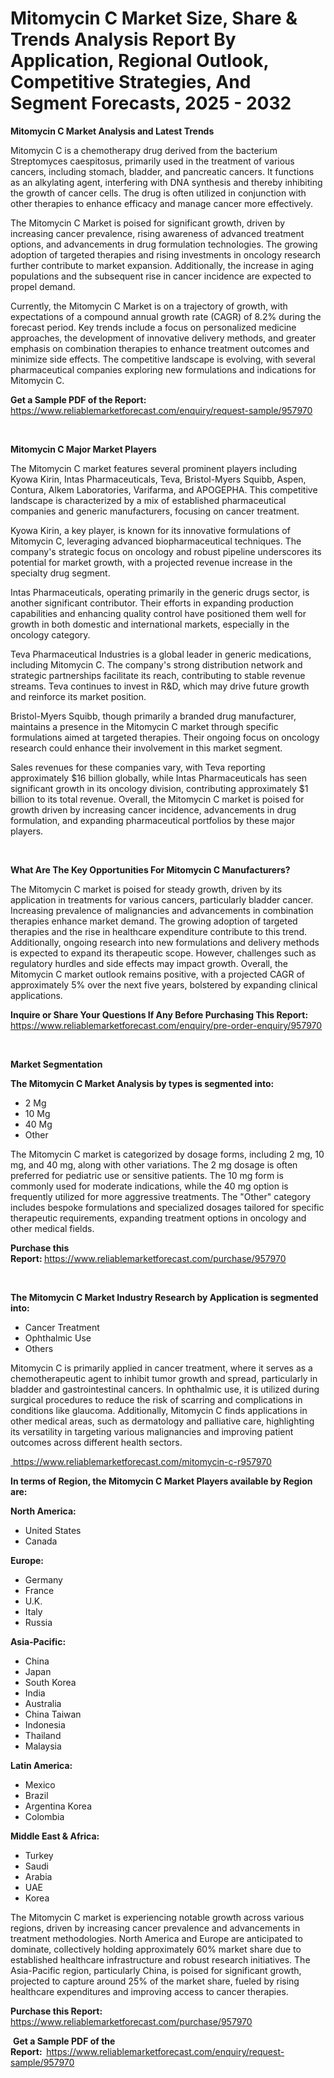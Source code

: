 <p><h1>Mitomycin C Market Size, Share & Trends Analysis Report By Application, Regional Outlook, Competitive Strategies, And Segment Forecasts, 2025 - 2032</h1></p><p><strong>Mitomycin C Market Analysis and Latest Trends</strong></p>
<p><p>Mitomycin C is a chemotherapy drug derived from the bacterium Streptomyces caespitosus, primarily used in the treatment of various cancers, including stomach, bladder, and pancreatic cancers. It functions as an alkylating agent, interfering with DNA synthesis and thereby inhibiting the growth of cancer cells. The drug is often utilized in conjunction with other therapies to enhance efficacy and manage cancer more effectively.</p><p>The Mitomycin C Market is poised for significant growth, driven by increasing cancer prevalence, rising awareness of advanced treatment options, and advancements in drug formulation technologies. The growing adoption of targeted therapies and rising investments in oncology research further contribute to market expansion. Additionally, the increase in aging populations and the subsequent rise in cancer incidence are expected to propel demand.</p><p>Currently, the Mitomycin C Market is on a trajectory of growth, with expectations of a compound annual growth rate (CAGR) of 8.2% during the forecast period. Key trends include a focus on personalized medicine approaches, the development of innovative delivery methods, and greater emphasis on combination therapies to enhance treatment outcomes and minimize side effects. The competitive landscape is evolving, with several pharmaceutical companies exploring new formulations and indications for Mitomycin C.</p></p>
<p><strong>Get a Sample PDF of the Report:&nbsp;</strong> <a href="https://www.reliablemarketforecast.com/enquiry/request-sample/957970?utm_campaign=3541&utm_medium=2&utm_source=Github&utm_content=ia&utm_term=19042025&utm_id=mitomycin-c">https://www.reliablemarketforecast.com/enquiry/request-sample/957970</a></p>
<p>&nbsp;</p>
<p><strong>Mitomycin C Major Market Players</strong></p>
<p><p>The Mitomycin C market features several prominent players including Kyowa Kirin, Intas Pharmaceuticals, Teva, Bristol-Myers Squibb, Aspen, Contura, Alkem Laboratories, Varifarma, and APOGEPHA. This competitive landscape is characterized by a mix of established pharmaceutical companies and generic manufacturers, focusing on cancer treatment.</p><p>Kyowa Kirin, a key player, is known for its innovative formulations of Mitomycin C, leveraging advanced biopharmaceutical techniques. The company's strategic focus on oncology and robust pipeline underscores its potential for market growth, with a projected revenue increase in the specialty drug segment.</p><p>Intas Pharmaceuticals, operating primarily in the generic drugs sector, is another significant contributor. Their efforts in expanding production capabilities and enhancing quality control have positioned them well for growth in both domestic and international markets, especially in the oncology category.</p><p>Teva Pharmaceutical Industries is a global leader in generic medications, including Mitomycin C. The company's strong distribution network and strategic partnerships facilitate its reach, contributing to stable revenue streams. Teva continues to invest in R&D, which may drive future growth and reinforce its market position.</p><p>Bristol-Myers Squibb, though primarily a branded drug manufacturer, maintains a presence in the Mitomycin C market through specific formulations aimed at targeted therapies. Their ongoing focus on oncology research could enhance their involvement in this market segment.</p><p>Sales revenues for these companies vary, with Teva reporting approximately $16 billion globally, while Intas Pharmaceuticals has seen significant growth in its oncology division, contributing approximately $1 billion to its total revenue. Overall, the Mitomycin C market is poised for growth driven by increasing cancer incidence, advancements in drug formulation, and expanding pharmaceutical portfolios by these major players.</p></p>
<p>&nbsp;</p>
<p><strong>What Are The Key Opportunities For Mitomycin C Manufacturers?</strong></p>
<p><p>The Mitomycin C market is poised for steady growth, driven by its application in treatments for various cancers, particularly bladder cancer. Increasing prevalence of malignancies and advancements in combination therapies enhance market demand. The growing adoption of targeted therapies and the rise in healthcare expenditure contribute to this trend. Additionally, ongoing research into new formulations and delivery methods is expected to expand its therapeutic scope. However, challenges such as regulatory hurdles and side effects may impact growth. Overall, the Mitomycin C market outlook remains positive, with a projected CAGR of approximately 5% over the next five years, bolstered by expanding clinical applications.</p></p>
<p><strong>Inquire or Share Your Questions If Any Before Purchasing This Report:</strong> <a href="https://www.reliablemarketforecast.com/enquiry/pre-order-enquiry/957970?utm_campaign=3541&utm_medium=2&utm_source=Github&utm_content=ia&utm_term=19042025&utm_id=mitomycin-c">https://www.reliablemarketforecast.com/enquiry/pre-order-enquiry/957970</a></p>
<p>&nbsp;</p>
<p><strong>Market Segmentation</strong></p>
<p><strong>The Mitomycin C Market Analysis by types is segmented into:</strong></p>
<p><ul><li>2 Mg</li><li>10 Mg</li><li>40 Mg</li><li>Other</li></ul></p>
<p><p>The Mitomycin C market is categorized by dosage forms, including 2 mg, 10 mg, and 40 mg, along with other variations. The 2 mg dosage is often preferred for pediatric use or sensitive patients. The 10 mg form is commonly used for moderate indications, while the 40 mg option is frequently utilized for more aggressive treatments. The "Other" category includes bespoke formulations and specialized dosages tailored for specific therapeutic requirements, expanding treatment options in oncology and other medical fields.</p></p>
<p><strong>Purchase this Report:&nbsp;</strong><a href="https://www.reliablemarketforecast.com/purchase/957970?utm_campaign=3541&utm_medium=2&utm_source=Github&utm_content=ia&utm_term=19042025&utm_id=mitomycin-c">https://www.reliablemarketforecast.com/purchase/957970</a></p>
<p>&nbsp;</p>
<p><strong>The Mitomycin C Market Industry Research by Application is segmented into:</strong></p>
<p><ul><li>Cancer Treatment</li><li>Ophthalmic Use</li><li>Others</li></ul></p>
<p><p>Mitomycin C is primarily applied in cancer treatment, where it serves as a chemotherapeutic agent to inhibit tumor growth and spread, particularly in bladder and gastrointestinal cancers. In ophthalmic use, it is utilized during surgical procedures to reduce the risk of scarring and complications in conditions like glaucoma. Additionally, Mitomycin C finds applications in other medical areas, such as dermatology and palliative care, highlighting its versatility in targeting various malignancies and improving patient outcomes across different health sectors.</p></p>
<p><a href="https://www.reliablemarketforecast.com/mitomycin-c-r957970?utm_campaign=3541&utm_medium=2&utm_source=Github&utm_content=ia&utm_term=19042025&utm_id=mitomycin-c">&nbsp;https://www.reliablemarketforecast.com/mitomycin-c-r957970</a></p>
<p><strong>In terms of Region, the Mitomycin C Market Players available by Region are:</strong></p>
<p>
    <p> <strong> North America: </strong>
        <ul>
            <li>United States</li>
            <li>Canada</li>
        </ul>
        </p> 
    <p> <strong> Europe: </strong>
        <ul>
            <li>Germany</li>
            <li>France</li>
            <li>U.K.</li>
            <li>Italy</li>
            <li>Russia</li>
        </ul>
        </p> 
    <p> <strong> Asia-Pacific: </strong>
        <ul>
            <li>China</li>
            <li>Japan</li>
            <li>South Korea</li>
            <li>India</li>
            <li>Australia</li>
            <li>China Taiwan</li>
            <li>Indonesia</li>
            <li>Thailand</li>
            <li>Malaysia</li>
        </ul>
        </p> 
    <p> <strong> Latin America: </strong>
        <ul>
            <li>Mexico</li>
            <li>Brazil</li>
            <li>Argentina Korea</li>
            <li>Colombia</li>
        </ul>
        </p> 
    <p> <strong> Middle East & Africa: </strong>
        <ul>
            <li>Turkey</li>
            <li>Saudi</li>
            <li>Arabia</li>
            <li>UAE</li>
            <li>Korea</li>
        </ul>
    </p>
    </p>
<p><p>The Mitomycin C market is experiencing notable growth across various regions, driven by increasing cancer prevalence and advancements in treatment methodologies. North America and Europe are anticipated to dominate, collectively holding approximately 60% market share due to established healthcare infrastructure and robust research initiatives. The Asia-Pacific region, particularly China, is poised for significant growth, projected to capture around 25% of the market share, fueled by rising healthcare expenditures and improving access to cancer therapies.</p></p>
<p><strong>Purchase this Report: </strong><a href="https://www.reliablemarketforecast.com/purchase/957970?utm_campaign=3541&utm_medium=2&utm_source=Github&utm_content=ia&utm_term=19042025&utm_id=mitomycin-c">https://www.reliablemarketforecast.com/purchase/957970</a></p>
<p>&nbsp;<strong>Get a Sample PDF of the Report:&nbsp;&nbsp;</strong><a href="https://www.reliablemarketforecast.com/enquiry/request-sample/957970?utm_campaign=3541&utm_medium=2&utm_source=Github&utm_content=ia&utm_term=19042025&utm_id=mitomycin-c">https://www.reliablemarketforecast.com/enquiry/request-sample/957970</a></p>
<p><strong></strong></p>
<p><p></p><p></p><p></p></p>